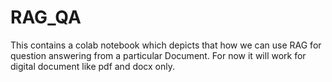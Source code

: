 # RAG_QA
This contains a colab notebook which depicts that how we can use RAG for question answering from a particular Document.
For now it will work for digital document like pdf and docx only. 
